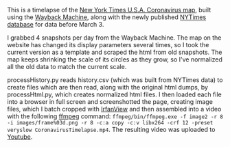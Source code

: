 This is a timelapse of the [New York Times U.S.A. Coronavirus map](https://www.nytimes.com/interactive/2020/us/coronavirus-us-cases.html), built using the [Wayback Machine](https://web.archive.org/web/*/https://www.nytimes.com/interactive/2020/us/coronavirus-us-cases.html), along with the newly published [NYTimes database](https://github.com/nytimes/covid-19-data) for data before March 3.

I grabbed 4 snapshots per day from the Wayback Machine. The map on the website has changed its display parameters several times, so I took the current version as a template and scraped the html from old snapshots. The map keeps shrinking the scale of its circles as they grow, so I've normalized all the old data to match the current scale.

processHistory.py reads history.csv (which was built from NYTimes data) to create files which are then read, along with the original html dumps, by processHtml.py, which creates normalized html files. I then loaded each file into a browser in full screen and screenshotted the page, creating image files, which I batch cropped with [IrfanView](https://www.irfanview.com/) and then assembled into a video with the following [ffmpeg](https://www.ffmpeg.org/download.html) command: `ffmpeg/bin/ffmpeg.exe -f image2 -r 8 -i images/frame%03d.png -r 8 -c:a copy -c:v libx264 -crf 12 -preset veryslow CoronavirusTimelapse.mp4`. The resulting video was uploaded to [Youtube](https://www.youtube.com/watch?v=WiAFI5BwHKY).
